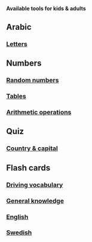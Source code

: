 #### Available tools for kids & adults

## Arabic

### [Letters](https://khanmuqeetkhan.github.io/tools/arabic/letters/index.html)

## Numbers

### [Random numbers](https://khanmuqeetkhan.github.io/tools/numbers/random/index.html)

### [Tables](https://khanmuqeetkhan.github.io/tools/numbers/tables/index.html)

### [Arithmetic operations](https://khanmuqeetkhan.github.io/tools/numbers/arithmetic/index.html)

## Quiz

### [Country & capital](https://khanmuqeetkhan.github.io/tools/quiz/capitals/index.html)

## Flash cards

### [Driving vocabulary](https://khanmuqeetkhan.github.io/tools/flash-cards/driving/index.html)

### [General knowledge](https://khanmuqeetkhan.github.io/tools/flash-cards/general-knowledge/index.html)

### [English](https://khanmuqeetkhan.github.io/tools/flash-cards/english/index.html)

### [Swedish](https://khanmuqeetkhan.github.io/tools/flash-cards/swedish/index.html)

